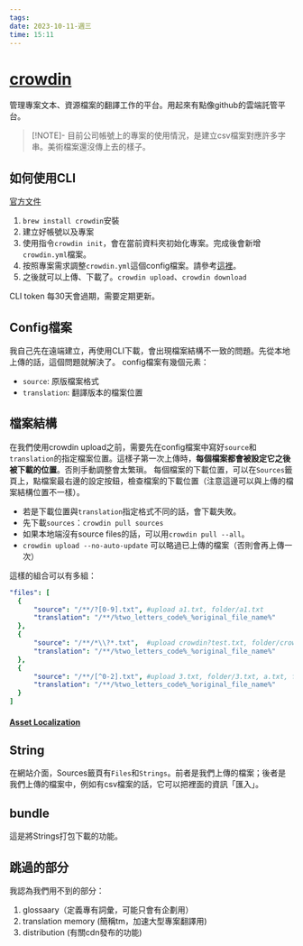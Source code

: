 ```yaml
---
tags: 
date: 2023-10-11-週三
time: 15:11
---
```

# [crowdin](https://crowdin.com/)
管理專案文本、資源檔案的翻譯工作的平台。用起來有點像github的雲端託管平台。


> [!NOTE]-
> 目前公司帳號上的專案的使用情況，是建立csv檔案對應許多字串。美術檔案還沒傳上去的樣子。

## 如何使用CLI
[官方文件](https://crowdin.github.io/crowdin-cli/)

1. `brew install crowdin`安裝
2. 建立好帳號以及專案
3. 使用指令`crowdin init`，會在當前資料夾初始化專案。完成後會新增`crowdin.yml`檔案。
4. 按照專案需求調整`crowdin.yml`這個config檔案。請參考[這裡](https://developer.crowdin.com/configuration-file/)。
5. 之後就可以上傳、下載了。`crowdin upload`、`crowdin download`

CLI token 每30天會過期，需要定期更新。


## Config檔案
我自己先在遠端建立，再使用CLI下載，會出現檔案結構不一致的問題。先從本地上傳的話，這個問題就解決了。
config檔案有幾個元素：
- `source`: 原版檔案格式
- `translation`: 翻譯版本的檔案位置

## 檔案結構
在我們使用crowdin upload之前，需要先在config檔案中寫好`source`和`translation`的指定檔案位置。這樣子第一次上傳時，**每個檔案都會被設定它之後被下載的位置**。否則手動調整會太繁瑣。
每個檔案的下載位置，可以在`Sources`籤頁上，點檔案最右邊的設定按鈕，檢查檔案的下載位置（注意這邊可以與上傳的檔案結構位置不一樣）。

- 若是下載位置與`translation`指定格式不同的話，會下載失敗。
- 先下載`sources`：`crowdin pull sources`
- 如果本地端沒有source files的話，可以用`crowdin pull --all`。
- `crowdin upload --no-auto-update` 可以略過已上傳的檔案（否則會再上傳一次）


這樣的組合可以有多組：
```yaml
"files": [
  {
      "source": "/**/?[0-9].txt", #upload a1.txt, folder/a1.txt
      "translation": "/**/%two_letters_code%_%original_file_name%"
  },
  {
      "source": "/**/*\\?*.txt",  #upload crowdin?test.txt, folder/crowdin?test.txt
      "translation": "/**/%two_letters_code%_%original_file_name%"
  },
  {
      "source": "/**/[^0-2].txt", #upload 3.txt, folder/3.txt, a.txt, folder/a.txt (ignore 1.txt, folder/1.txt)
      "translation": "/**/%two_letters_code%_%original_file_name%"
  }
]

```

#### [Asset Localization](https://support.crowdin.com/assets-localization/#typical-asset-references)

## String
在網站介面，Sources籤頁有`Files`和`Strings`。前者是我們上傳的檔案；後者是我們上傳的檔案中，例如有csv檔案的話，它可以把裡面的資訊「匯入」。
## bundle
這是將Strings打包下載的功能。


## 跳過的部分
我認為我們用不到的部分：
1. glossaary（定義專有詞彙，可能只會有企劃用）
2. translation memory (簡稱tm，加速大型專案翻譯用)
3. distribution  (有關cdn發布的功能)

